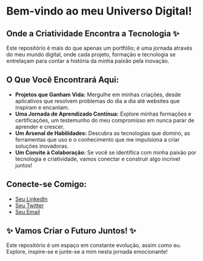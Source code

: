 #  Bem-vindo ao meu Universo Digital! 

## Onde a Criatividade Encontra a Tecnologia ✨

Este repositório é mais do que apenas um portfólio; é uma jornada através do meu mundo digital, onde cada projeto, formação e tecnologia se entrelaçam para contar a história da minha paixão pela inovação.

##  O Que Você Encontrará Aqui:

* **Projetos que Ganham Vida:** Mergulhe em minhas criações, desde aplicativos que resolvem problemas do dia a dia até websites que inspiram e encantam.
* **Uma Jornada de Aprendizado Contínua:** Explore minhas formações e certificações, um testemunho do meu compromisso em nunca parar de aprender e crescer.
* **Um Arsenal de Habilidades:** Descubra as tecnologias que domino, as ferramentas que uso e o conhecimento que me impulsiona a criar soluções inovadoras.
* **Um Convite à Colaboração:** Se você se identifica com minha paixão por tecnologia e criatividade, vamos conectar e construir algo incrível juntos!

##  Conecte-se Comigo:

* [Seu LinkedIn](https://www.linkedin.com/in/seuperfil/)
* [Seu Twitter](https://twitter.com/seuperfil)
* [Seu Email](seuemail@email.com)

## ✨ Vamos Criar o Futuro Juntos! ✨

Este repositório é um espaço em constante evolução, assim como eu. Explore, inspire-se e junte-se a mim nesta jornada emocionante!
